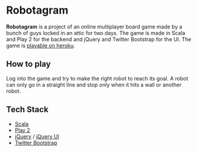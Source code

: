# Robotagram 

**Robotagram** is a project of an online multiplayer board game made by a bunch of guys locked in an attic for two days.
The game is made in Scala and Play 2 for the backend and jQuery and Twitter Bootstrap for the UI. The game is [playable on heroku](http://robotagram.herokuapp.com/).

## How to play
Log into the game and try to make the right robot to reach its goal. A robot can only go in a straight line and stop only when it hits a wall or another robot.


## Tech Stack

* [Scala](http://www.scala-lang.org/)
* [Play 2](http://www.playframework.org/)
* [jQuery](http://jquery.com/) / [jQuery UI](http://jqueryui.com/)
* [Twitter Bootstrap](http://twitter.github.com/bootstrap/)